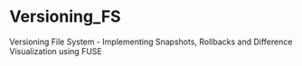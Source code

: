 # Versioning_FS
Versioning File System - Implementing Snapshots, Rollbacks and Difference Visualization using FUSE
